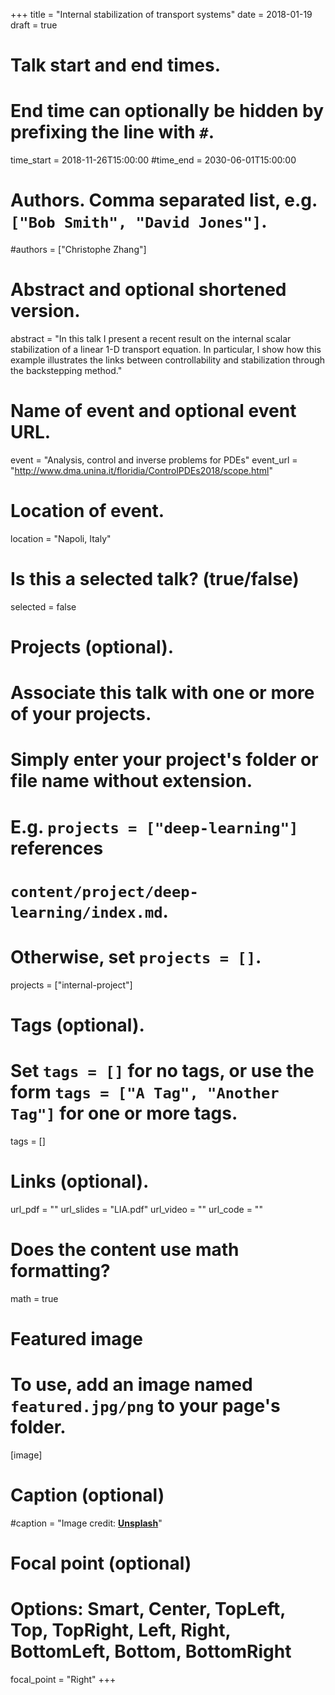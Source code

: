+++
title = "Internal stabilization of transport systems"
date = 2018-01-19
draft = true

# Talk start and end times.
#   End time can optionally be hidden by prefixing the line with `#`.
time_start = 2018-11-26T15:00:00
#time_end = 2030-06-01T15:00:00

# Authors. Comma separated list, e.g. `["Bob Smith", "David Jones"]`.
#authors = ["Christophe Zhang"]

# Abstract and optional shortened version.
abstract = "In this talk I present a recent result on the internal scalar stabilization of a linear 1-D transport equation. In particular, I show how this example illustrates the links between controllability and stabilization through the backstepping method."

# Name of event and optional event URL.
event = "Analysis, control and inverse problems for PDEs"
event_url = "http://www.dma.unina.it/floridia/ControlPDEs2018/scope.html"

# Location of event.
location = "Napoli, Italy"

# Is this a selected talk? (true/false)
selected = false

# Projects (optional).
#   Associate this talk with one or more of your projects.
#   Simply enter your project's folder or file name without extension.
#   E.g. `projects = ["deep-learning"]` references 
#   `content/project/deep-learning/index.md`.
#   Otherwise, set `projects = []`.
projects = ["internal-project"]

# Tags (optional).
#   Set `tags = []` for no tags, or use the form `tags = ["A Tag", "Another Tag"]` for one or more tags.
tags = []

# Links (optional).
url_pdf = ""
url_slides = "LIA.pdf"
url_video = ""
url_code = ""

# Does the content use math formatting?
math = true

# Featured image
# To use, add an image named `featured.jpg/png` to your page's folder. 
[image]
  # Caption (optional)
  #caption = "Image credit: [**Unsplash**](https://unsplash.com/photos/bzdhc5b3Bxs)"

  # Focal point (optional)
  # Options: Smart, Center, TopLeft, Top, TopRight, Left, Right, BottomLeft, Bottom, BottomRight
  focal_point = "Right"
+++

